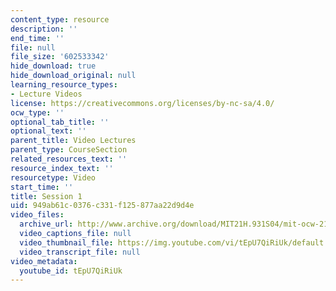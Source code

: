 ```yaml
---
content_type: resource
description: ''
end_time: ''
file: null
file_size: '602533342'
hide_download: true
hide_download_original: null
learning_resource_types:
- Lecture Videos
license: https://creativecommons.org/licenses/by-nc-sa/4.0/
ocw_type: ''
optional_tab_title: ''
optional_text: ''
parent_title: Video Lectures
parent_type: CourseSection
related_resources_text: ''
resource_index_text: ''
resourcetype: Video
start_time: ''
title: Session 1
uid: 949ab61c-0376-c331-f125-877aa22d9d4e
video_files:
  archive_url: http://www.archive.org/download/MIT21H.931S04/mit-ocw-21h931-mccants-17mar2004-220k.mp4
  video_captions_file: null
  video_thumbnail_file: https://img.youtube.com/vi/tEpU7QiRiUk/default.jpg
  video_transcript_file: null
video_metadata:
  youtube_id: tEpU7QiRiUk
---
```


